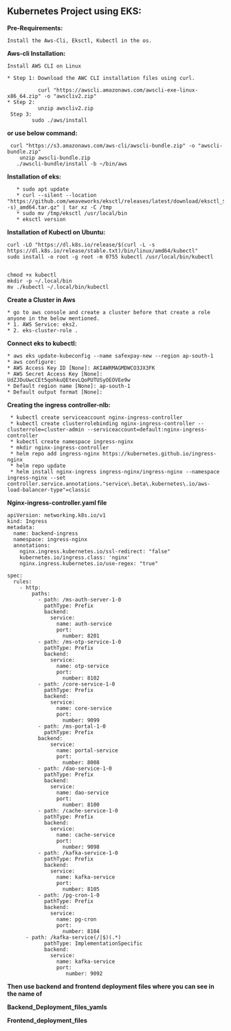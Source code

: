 ## Kubernetes Project using EKS:
**Pre-Requirements:**
```
Install the Aws-Cli, Eksctl, Kubectl in the os.
```      
**Aws-cli Installation:**
    
    Install AWS CLI on Linux
    
    * Step 1: Download the AWC CLI installation files using curl.
    
              curl "https://awscli.amazonaws.com/awscli-exe-linux-x86_64.zip" -o "awscliv2.zip"
    * Step 2: 
              unzip awscliv2.zip 
     Step 3:
            sudo ./aws/install

**or use below command:**
     
     curl "https://s3.amazonaws.com/aws-cli/awscli-bundle.zip" -o "awscli-bundle.zip"
        unzip awscli-bundle.zip
       ./awscli-bundle/install -b ~/bin/aws
     
         
     

**Installation of eks:**
```
   * sudo apt update
   * curl --silent --location "https://github.com/weaveworks/eksctl/releases/latest/download/eksctl_$(uname -s)_amd64.tar.gz" | tar xz -C /tmp
   * sudo mv /tmp/eksctl /usr/local/bin
   * eksctl version
```

**Installation of Kubectl on Ubuntu:**
```
curl -LO "https://dl.k8s.io/release/$(curl -L -s https://dl.k8s.io/release/stable.txt)/bin/linux/amd64/kubectl"
sudo install -o root -g root -m 0755 kubectl /usr/local/bin/kubectl


chmod +x kubectl
mkdir -p ~/.local/bin
mv ./kubectl ~/.local/bin/kubectl
```
**Create a Cluster in Aws**
```
* go to aws console and create a cluster before that create a role anyone in the below mentioned.
* 1. AWS Service: eks2.
* 2. eks-cluster-role .
```
**Connect eks to kubectl:**
```
* aws eks update-kubeconfig --name safexpay-new --region ap-south-1
* aws configure:
* AWS Access Key ID [None]: AKIAWRMAGMDWCO3JX3FK
* AWS Secret Access Key [None]: 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
* Default region name [None]: ap-south-1
* Default output format [None]:
```
**Creating the ingress controller-nlb:**
```
 * kubectl create serviceaccount nginx-ingress-controller
 * kubectl create clusterrolebinding nginx-ingress-controller --clusterrole=cluster-admin --serviceaccount=default:nginx-ingress-controller
 * kubectl create namespace ingress-nginx
 * mkdir nginx-ingress-controller
 * helm repo add ingress-nginx https://kubernetes.github.io/ingress-nginx
 * helm repo update
 * helm install nginx-ingress ingress-nginx/ingress-nginx --namespace ingress-nginx --set controller.service.annotations."service\.beta\.kubernetes\.io/aws-load-balancer-type"=classic
```

**Nginx-ingress-controller.yaml file**
```
apiVersion: networking.k8s.io/v1
kind: Ingress
metadata:
  name: backend-ingress
  namespace: ingress-nginx
  annotations:
    nginx.ingress.kubernetes.io/ssl-redirect: "false"
    kubernetes.io/ingress.class: 'nginx'
    nginx.ingress.kubernetes.io/use-regex: "true"

spec:
  rules:
    - http:
        paths:
          - path: /ms-auth-server-1-0
            pathType: Prefix
            backend:
              service:
                name: auth-service
                port:
                  number: 8201
          - path: /ms-otp-service-1-0
            pathType: Prefix
            backend:
              service:
                name: otp-service
                port:
                  number: 8102
          - path: /core-service-1-0
            pathType: Prefix
            backend:
              service:
                name: core-service
                port:
                  number: 9099
          - path: /ms-portal-1-0
            pathType: Prefix
          backend:
              service:
                name: portal-service
                port:
                  number: 8008
          - path: /dao-service-1-0
            pathType: Prefix
            backend:
              service:
                name: dao-service
                port:
                  number: 8100
          - path: /cache-service-1-0
            pathType: Prefix
            backend:
              service:
                name: cache-service
                port:
                  number: 9098
          - path: /kafka-service-1-0
            pathType: Prefix
            backend:
              service:
                name: kafka-service
                port:
                  number: 8105
          - path: /pg-cron-1-0
            pathType: Prefix
            backend:
              service:
                name: pg-cron
                port:
                  number: 8104
	  - path: /kafka-service(/|$)(.*)
            pathType: ImplementationSpecific
            backend:
              service:
                name: kafka-service
                port:
                   number: 9092
```
**Then use backend and frontend deployment files where you can see in the name of**

**Backend_Deployment_files_yamls**

**Frontend_deployment_files**

      
      

